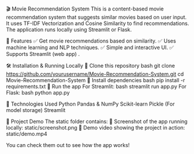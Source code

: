 🎬 Movie Recommendation System
This is a content-based movie recommendation system that suggests similar movies based on user input. It uses TF-IDF Vectorization and Cosine Similarity to find recommendations. The application runs locally using Streamlit or Flask.

🚀 Features
✅ Get movie recommendations based on similarity.
✅ Uses machine learning and NLP techniques.
✅ Simple and interactive UI.
✅ Supports Streamlit (web app) .


🛠 Installation & Running Locally
🔹 Clone this repository
bash
  git clone https://github.com/yourusername/Movie-Recommendation-System.git
  cd Movie-Recommendation-System
🔹 Install dependencies
bash
pip install -r requirements.txt
🔹 Run the app
For Streamlit:
bash
streamlit run app.py
For Flask:
bash
python app.py



🔧 Technologies Used
Python
Pandas & NumPy
Scikit-learn
Pickle (For model storage)
Streamlit


📂 Project Demo
The static folder contains:
📸 Screenshot of the app running locally: static/screenshot.png
🎥 Demo video showing the project in action: static/demo.mp4

You can check them out to see how the app works!

